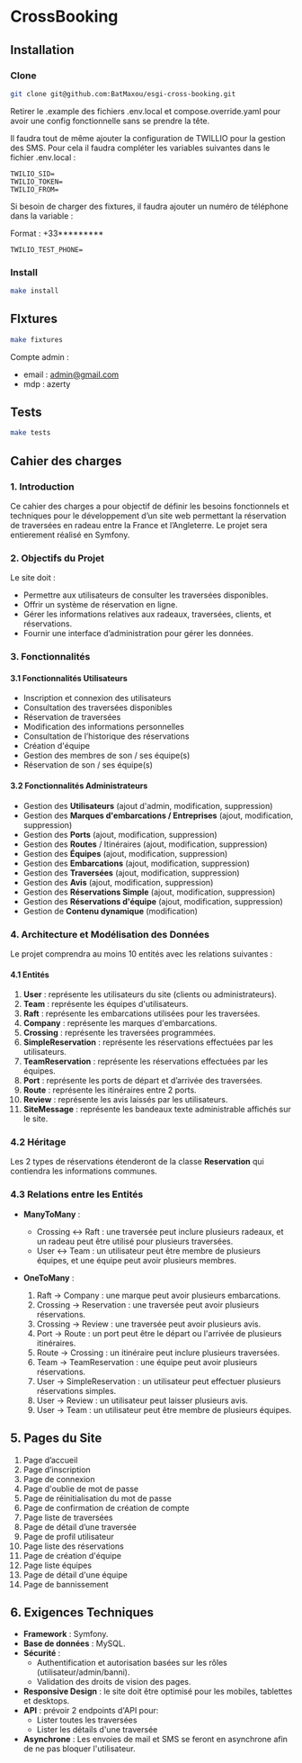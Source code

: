 # CrossBooking

## Installation

### Clone

```bash
git clone git@github.com:BatMaxou/esgi-cross-booking.git
```

Retirer le .example des fichiers .env.local et compose.override.yaml pour avoir une config fonctionnelle sans se prendre la tête.

Il faudra tout de même ajouter la configuration de TWILLIO pour la gestion des SMS.
Pour cela il faudra compléter les variables suivantes dans le fichier .env.local :

```env
TWILIO_SID=
TWILIO_TOKEN=
TWILIO_FROM=
```

Si besoin de charger des fixtures, il faudra ajouter un numéro de téléphone dans la variable :

Format : +33*********

```env
TWILIO_TEST_PHONE=
```


### Install

```bash
make install
```

## FIxtures

```bash
make fixtures
```

Compte admin :

- email : admin@gmail.com
- mdp : azerty

## Tests

```bash
make tests
```

## Cahier des charges

### 1. Introduction

Ce cahier des charges a pour objectif de définir les besoins fonctionnels et techniques pour le développement d’un site web permettant la réservation de traversées en radeau entre la France et l’Angleterre. Le projet sera entierement réalisé en Symfony.

### 2. Objectifs du Projet

Le site doit :

- Permettre aux utilisateurs de consulter les traversées disponibles.
- Offrir un système de réservation en ligne.
- Gérer les informations relatives aux radeaux, traversées, clients, et réservations.
- Fournir une interface d’administration pour gérer les données.

### 3. Fonctionnalités

#### 3.1 Fonctionnalités Utilisateurs

- Inscription et connexion des utilisateurs
- Consultation des traversées disponibles
- Réservation de traversées
- Modification des informations personnelles
- Consultation de l’historique des réservations
- Création d'équipe
- Gestion des membres de son / ses équipe(s)
- Réservation de son / ses équipe(s)

#### 3.2 Fonctionnalités Administrateurs

- Gestion des **Utilisateurs** (ajout d'admin, modification, suppression)
- Gestion des **Marques d'embarcations / Entreprises** (ajout, modification, suppression)
- Gestion des **Ports** (ajout, modification, suppression)
- Gestion des **Routes** / Itinéraires (ajout, modification, suppression)
- Gestion des **Équipes** (ajout, modification, suppression)
- Gestion des **Embarcations** (ajout, modification, suppression)
- Gestion des **Traversées** (ajout, modification, suppression)
- Gestion des **Avis** (ajout, modification, suppression)
- Gestion des **Réservations Simple** (ajout, modification, suppression)
- Gestion des **Réservations d'équipe** (ajout, modification, suppression)
- Gestion de **Contenu dynamique** (modification)

### 4. Architecture et Modélisation des Données

Le projet comprendra au moins 10 entités avec les relations suivantes :

#### 4.1 Entités

1. **User** : représente les utilisateurs du site (clients ou administrateurs).
2. **Team** : représente les équipes d'utilisateurs.
3. **Raft** : représente les embarcations utilisées pour les traversées.
4. **Company** : représente les marques d'embarcations.
5. **Crossing** : représente les traversées programmées.
6. **SimpleReservation** : représente les réservations effectuées par les utilisateurs.
7. **TeamReservation** : représente les réservations effectuées par les équipes.
8. **Port** : représente les ports de départ et d’arrivée des traversées.
9. **Route** : représente les itinéraires entre 2 ports.
10. **Review** : représente les avis laissés par les utilisateurs.
11. **SiteMessage** : représente les bandeaux texte administrable affichés sur le site.

### 4.2 Héritage

Les 2 types de réservations étenderont de la classe **Reservation** qui contiendra les informations communes.

### 4.3 Relations entre les Entités

- **ManyToMany** :

  - Crossing <-> Raft : une traversée peut inclure plusieurs radeaux, et un radeau peut être utilisé pour plusieurs traversées.
  - User <-> Team : un utilisateur peut être membre de plusieurs équipes, et une équipe peut avoir plusieurs membres.

- **OneToMany** :

  1. Raft -> Company : une marque peut avoir plusieurs embarcations.
  2. Crossing -> Reservation : une traversée peut avoir plusieurs réservations.
  3. Crossing -> Review : une traversée peut avoir plusieurs avis.
  4. Port -> Route : un port peut être le départ ou l'arrivée de plusieurs itinéraires.
  5. Route -> Crossing : un itinéraire peut inclure plusieurs traversées.
  6. Team -> TeamReservation : une équipe peut avoir plusieurs réservations.
  7. User -> SimpleReservation : un utilisateur peut effectuer plusieurs réservations simples.
  8. User -> Review : un utilisateur peut laisser plusieurs avis.
  9. User -> Team : un utilisateur peut être membre de plusieurs équipes.

## 5. Pages du Site

1. Page d’accueil
2. Page d’inscription
2. Page de connexion
3. Page d'oublie de mot de passe
4. Page de réinitialisation du mot de passe
5. Page de confirmation de création de compte
6. Page liste de traversées
7. Page de détail d’une traversée
8. Page de profil utilisateur
9. Page liste des réservations
10. Page de création d'équipe
11. Page liste équipes
12. Page de détail d'une équipe
13. Page de bannissement

## 6. Exigences Techniques

- **Framework** : Symfony.
- **Base de données** : MySQL.
- **Sécurité** :
  - Authentification et autorisation basées sur les rôles (utilisateur/admin/banni).
  - Validation des droits de vision des pages.
- **Responsive Design** : le site doit être optimisé pour les mobiles, tablettes et desktops.
- **API** : prévoir 2 endpoints d'API pour:
  - Lister toutes les traversées
  - Lister les détails d'une traversée
- **Asynchrone** : Les envoies de mail et SMS se feront en asynchrone afin de ne pas bloquer l'utilisateur.
